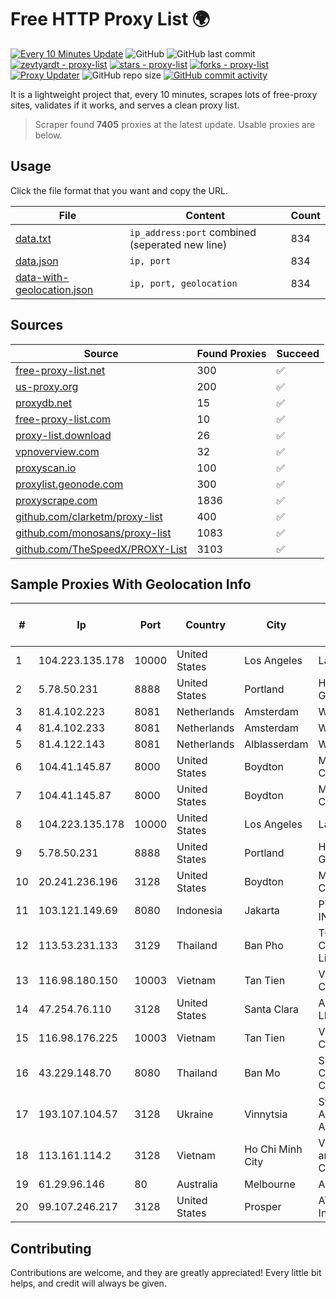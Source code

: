 
# Free HTTP Proxy List 🌍

[![Every 10 Minutes Update](https://github.com/mertguvencli/http-proxy-list/actions/workflows/main.yml/badge.svg?branch=main)](https://github.com/mertguvencli/http-proxy-list/actions/workflows/main.yml)
![GitHub](https://img.shields.io/github/license/mertguvencli/http-proxy-list)
![GitHub last commit](https://img.shields.io/github/last-commit/mertguvencli/http-proxy-list)
[![zevtyardt - proxy-list](https://img.shields.io/static/v1?label=zevtyardt&message=proxy-list&color=blue&logo=github)](https://github.com/zevtyardt/proxy-list "Go to GitHub repo")
[![stars - proxy-list](https://img.shields.io/github/stars/zevtyardt/proxy-list?style=social)](https://github.com/zevtyardt/proxy-list)
[![forks - proxy-list](https://img.shields.io/github/forks/zevtyardt/proxy-list?style=social)](https://github.com/zevtyardt/proxy-list)
[![Proxy Updater](https://github.com/zevtyardt/proxy-list/workflows/Proxy%20Updater/badge.svg)](https://github.com/zevtyardt/proxy-list/actions?query=workflow:"Proxy+Updater")
![GitHub repo size](https://img.shields.io/github/repo-size/zevtyardt/proxy-list)
[![GitHub commit activity](https://img.shields.io/github/commit-activity/m/zevtyardt/proxy-list?logo=commits)](https://github.com/zevtyardt/proxy-list/commits/main)

It is a lightweight project that, every 10 minutes, scrapes lots of free-proxy sites, validates if it works, and serves a clean proxy list.

> Scraper found **7405** proxies at the latest update. Usable proxies are below.

## Usage

Click the file format that you want and copy the URL.

|File|Content|Count|
|----|-------|-----|
|[data.txt](https://raw.githubusercontent.com/mertguvencli/http-proxy-list/main/proxy-list/data.txt)|`ip_address:port` combined (seperated new line)|834|
|[data.json](https://raw.githubusercontent.com/mertguvencli/http-proxy-list/main/proxy-list/data.json)|`ip, port`|834|
|[data-with-geolocation.json](https://raw.githubusercontent.com/mertguvencli/http-proxy-list/main/proxy-list/data-with-geolocation.json)|`ip, port, geolocation`|834|

## Sources

|Source|Found Proxies|Succeed|
|------|-------------|-------|
|[free-proxy-list.net](https://free-proxy-list.net)|300|✅|
|[us-proxy.org](https://www.us-proxy.org)|200|✅|
|[proxydb.net](http://proxydb.net)|15|✅|
|[free-proxy-list.com](https://free-proxy-list.com/?page=&port=&type%5B%5D=http&type%5B%5D=https&up_time=0&search=Search)|10|✅|
|[proxy-list.download](https://www.proxy-list.download/HTTP)|26|✅|
|[vpnoverview.com](https://vpnoverview.com/privacy/anonymous-browsing/free-proxy-servers)|32|✅|
|[proxyscan.io](https://www.proxyscan.io)|100|✅|
|[proxylist.geonode.com](https://proxylist.geonode.com/api/proxy-list?limit=300&page=1&sort_by=lastChecked&sort_type=desc&protocols=http,https)|300|✅|
|[proxyscrape.com](https://api.proxyscrape.com/v2/?request=displayproxies&protocol=http&timeout=10000&country=all&ssl=all&anonymity=all)|1836|✅|
|[github.com/clarketm/proxy-list](https://raw.githubusercontent.com/clarketm/proxy-list/master/proxy-list-raw.txt)|400|✅|
|[github.com/monosans/proxy-list](https://raw.githubusercontent.com/monosans/proxy-list/main/proxies/http.txt)|1083|✅|
|[github.com/TheSpeedX/PROXY-List](https://raw.githubusercontent.com/TheSpeedX/PROXY-List/master/http.txt)|3103|✅|


## Sample Proxies With Geolocation Info

|#|Ip|Port|Country|City|Internet Service Provider|
|-|--|----|-------|----|-------------------------|
|1|104.223.135.178|10000|United States|Los Angeles|LayerHost|
|2|5.78.50.231|8888|United States|Portland|Hetzner Online GmbH|
|3|81.4.102.223|8081|Netherlands|Amsterdam|WeservIT|
|4|81.4.102.233|8081|Netherlands|Amsterdam|WeservIT|
|5|81.4.122.143|8081|Netherlands|Alblasserdam|WeservIT|
|6|104.41.145.87|8000|United States|Boydton|Microsoft Corporation|
|7|104.41.145.87|8000|United States|Boydton|Microsoft Corporation|
|8|104.223.135.178|10000|United States|Los Angeles|LayerHost|
|9|5.78.50.231|8888|United States|Portland|Hetzner Online GmbH|
|10|20.241.236.196|3128|United States|Boydton|Microsoft Corporation|
|11|103.121.149.69|8080|Indonesia|Jakarta|PT EMERIO INDONESIA|
|12|113.53.231.133|3129|Thailand|Ban Pho|TOT Public Company Limited|
|13|116.98.180.150|10003|Vietnam|Tan Tien|Viettel Corporation|
|14|47.254.76.110|3128|United States|Santa Clara|Alibaba.com LLC|
|15|116.98.176.225|10003|Vietnam|Tan Tien|Viettel Corporation|
|16|43.229.148.70|8080|Thailand|Ban Mo|Siamdata Communication Co.|
|17|193.107.104.57|3128|Ukraine|Vinnytsia|Stasishen Aleksandr Afanasiyovich|
|18|113.161.114.2|3128|Vietnam|Ho Chi Minh City|VietNam Post and Telecom Corporation|
|19|61.29.96.146|80|Australia|Melbourne|AAPT Limited|
|20|99.107.246.217|3128|United States|Prosper|AT&T Services, Inc.|



## Contributing

Contributions are welcome, and they are greatly appreciated! Every
little bit helps, and credit will always be given.

